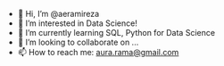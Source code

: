 - 👋 Hi, I’m @aeramireza
- 👀 I’m interested in Data Science!
- 🌱 I’m currently learning SQL, Python for Data Science
- 💞️ I’m looking to collaborate on ...
- 📫 How to reach me: aura.rama@gmail.com

<!---
aeramireza/aeramireza is a ✨ special ✨ repository because its `README.md` (this file) appears on your GitHub profile.
You can click the Preview link to take a look at your changes.
--->
